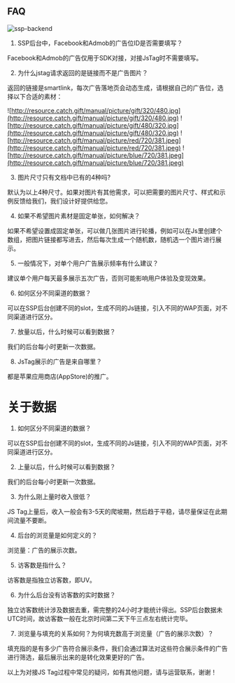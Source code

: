 ## FAQ

![ssp-backend](https://user-images.githubusercontent.com/5916447/28417259-02be5252-6d8a-11e7-8823-1dc1e4bb302f.png)

1. SSP后台中，Facebook和Admob的广告位ID是否需要填写？

Facebook和Admob的广告仅用于SDK对接，对接JsTag时不需要填写。

2. 为什么jstag请求返回的是链接而不是广告图片？

返回的链接是smartlink，每次广告落地页会动态生成，请根据自己的广告位，选择以下合适的素材：

![http://resource.catch.gift/manual/picture/gift/320/480.jpg](http://resource.catch.gift/manual/picture/gift/320/480.jpg)
![http://resource.catch.gift/manual/picture/gift/480/320.jpg](http://resource.catch.gift/manual/picture/gift/480/320.jpg)
![http://resource.catch.gift/manual/picture/red/720/381.jpeg](http://resource.catch.gift/manual/picture/red/720/381.jpeg)
![http://resource.catch.gift/manual/picture/blue/720/381.jpeg](http://resource.catch.gift/manual/picture/blue/720/381.jpeg)

3. 图片尺寸只有文档中已有的4种吗?

默认为以上4种尺寸。如果对图片有其他需求，可以把需要的图片尺寸、样式和示例反馈给我们，我们设计好提供给您。

4. 如果不希望图片素材是固定单张，如何解决？

如果不希望设置成固定单张，可以做几张图片进行轮播，例如可以在Js里创建个数组，把图片链接都写进去，然后每次生成一个随机数，随机选一个图片进行展示。

5. 一般情况下，对单个用户广告展示频率有什么建议？

建议单个用户每天最多展示五次广告，否则可能影响用户体验及变现效果。

6. 如何区分不同渠道的数据？

可以在SSP后台创建不同的slot，生成不同的Js链接，引入不同的WAP页面，对不同渠道进行区分。

7. 放量以后，什么时候可以看到数据？

我们的后台每小时更新一次数据。

8. JsTag展示的广告是来自哪里？

都是苹果应用商店(AppStore)的推广。

# 关于数据 

1.	如何区分不同渠道的数据？

可以在SSP后台创建不同的slot，生成不同的Js链接，引入不同的WAP页面，对不同渠道进行区分。

2.	上量以后，什么时候可以看到数据？

我们的后台每小时更新一次数据。

3.	为什么刚上量时收入很低？

JS Tag上量后，收入一般会有3-5天的爬坡期，然后趋于平稳，请尽量保证在此期间流量不要断。

4.	后台的浏览量是如何定义的？

浏览量：广告的展示次数。

5.	访客数是指什么？

访客数是指独立访客数，即UV。

6.	为什么后台没有访客数的实时数据？

独立访客数统计涉及数据去重，需完整的24小时才能统计得出。SSP后台数据未UTC时间，故访客数一般在北京时间第二天下午三点左右统计完毕。

7.	浏览量与填充的关系如何？为何填充数高于浏览量（广告的展示次数）？

填充指的是有多少广告符合展示条件，我们会通过算法对这些符合展示条件的广告进行筛选，最后展示出来的是转化效果更好的广告。


以上为对接JS Tag过程中常见的疑问，如有其他问题，请与运营联系，谢谢！


